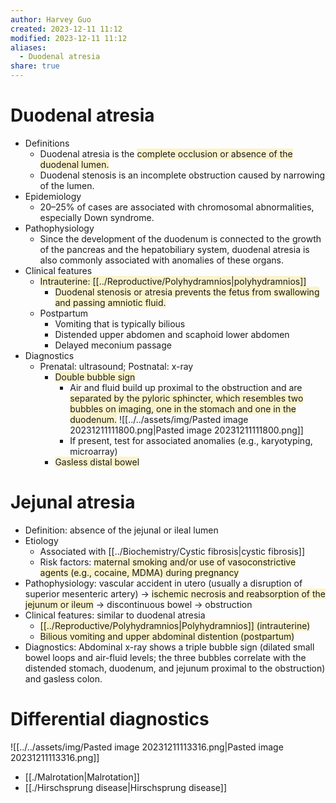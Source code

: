 ```yaml
---
author: Harvey Guo
created: 2023-12-11 11:12
modified: 2023-12-11 11:12
aliases:
  - Duodenal atresia
share: true
---
```


# Duodenal atresia
- Definitions
	- Duodenal atresia is the <span style="background:rgba(240, 200, 0, 0.2)">complete occlusion or absence of the duodenal lumen.</span>
	- Duodenal stenosis is an incomplete obstruction caused by narrowing of the lumen.
- Epidemiology
	- 20–25% of cases are associated with chromosomal abnormalities, especially Down syndrome.
- Pathophysiology
	- Since the development of the duodenum is connected to the growth of the pancreas and the hepatobiliary system, duodenal atresia is also commonly associated with anomalies of these organs.
- Clinical features
	- <span style="background:rgba(240, 200, 0, 0.2)">Intrauterine: [[../Reproductive/Polyhydramnios|polyhydramnios]]</span>
		- <span style="background:rgba(240, 200, 0, 0.2)">Duodenal stenosis or atresia prevents the fetus from swallowing and passing amniotic fluid.</span>
	- Postpartum
		- Vomiting that is typically bilious
		- Distended upper abdomen and scaphoid lower abdomen
		- Delayed meconium passage
- Diagnostics
	- Prenatal: ultrasound; Postnatal: x-ray
		- <span style="background:rgba(240, 200, 0, 0.2)">Double bubble sign</span>
			- Air and fluid build up proximal to the obstruction and are <span style="background:rgba(240, 200, 0, 0.2)">separated by the pyloric sphincter, which resembles two bubbles on imaging, one in the stomach and one in the duodenum.</span> ![[../../assets/img/Pasted image 20231211111800.png|Pasted image 20231211111800.png]]
			- If present, test for associated anomalies (e.g., karyotyping, microarray)
		- <span style="background:rgba(240, 200, 0, 0.2)">Gasless distal bowel</span>
# Jejunal atresia
- Definition: absence of the jejunal or ileal lumen
- Etiology
	- Associated with [[../Biochemistry/Cystic fibrosis|cystic fibrosis]]
	- Risk factors: <span style="background:rgba(240, 200, 0, 0.2)">maternal smoking and/or use of vasoconstrictive agents (e.g., cocaine, MDMA) during pregnancy</span>
- Pathophysiology: vascular accident in utero (usually a disruption of superior mesenteric artery) → <span style="background:rgba(240, 200, 0, 0.2)">ischemic necrosis and reabsorption of the jejunum or ileum</span> → discontinuous bowel → obstruction
- Clinical features: similar to duodenal atresia
	- <span style="background:rgba(240, 200, 0, 0.2)">[[../Reproductive/Polyhydramnios|Polyhydramnios]] (intrauterine)</span>
	- <span style="background:rgba(240, 200, 0, 0.2)">Bilious vomiting and upper abdominal distention (postpartum)</span>
- Diagnostics: Abdominal x-ray shows a triple bubble sign (dilated small bowel loops and air-fluid levels; the three bubbles correlate with the distended stomach, duodenum, and jejunum proximal to the obstruction) and gasless colon.
# Differential diagnostics
![[../../assets/img/Pasted image 20231211113316.png|Pasted image 20231211113316.png]]
- [[./Malrotation|Malrotation]]
- [[./Hirschsprung disease|Hirschsprung disease]]